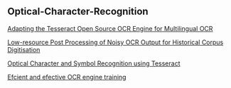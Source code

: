 ## Optical-Character-Recognition

[Adapting the Tesseract Open Source OCR Engine for Multilingual OCR](https://static.googleusercontent.com/media/research.google.com/en//pubs/archive/35248.pdf)

[Low-resource Post Processing of Noisy OCR Output for Historical Corpus Digitisation](https://www.aclweb.org/anthology/L18-1369.pdf)

[Optical Character and Symbol Recognition using Tesseract](http://www.diva-portal.org/smash/get/diva2:1019846/FULLTEXT02.pdf)

[Efcient and efective OCR engine training](https://link.springer.com/content/pdf/10.1007/s10032-019-00347-8.pdf)
